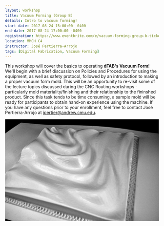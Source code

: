 ```yaml
---
layout: workshop
title: Vacuum Forming (Group B)
details: Intro to vacuum forming!
start-date: 2017-08-24 15:00:00 -0400
end-date: 2017-08-24 17:00:00 -0400
registration: https://www.eventbrite.com/e/vacuum-forming-group-b-tickets-36915043890
location: MMCH C4
instructor: José Pertierra-Arrojo
tags: [Digital Fabrication, Vacuum Forming]
---
```


This workshop will cover the basics to operating **dFAB's Vacuum Form**! We'll begin with a brief discussion on Policies and Procedures for using the equipment, as well as safety protocol, followed by an introduction to making a proper vacuum form mold. This will be an opportunity to re-visit some of the lecture topics discussed during the CNC Routing workshops - particularly mold materiality/finishing and their relationship to the fininshed product. Since this task tends to be time consuming, a sample mold will be ready for participants to obtain hand-on experience using the machine. If you have any questions prior to your enrollment, feel free to contact José Pertierra-Arrojo at [jpertier@andrew.cmu.edu](mailto:jpertier@andrew.cmu.edu).

![Vacuum Form](/img/workshops/cnc2.jpg)
